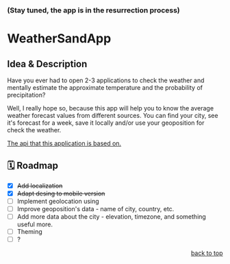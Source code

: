 <div id="top"></div>

### (Stay tuned, the app is in the resurrection process)

# WeatherSandApp

## Idea & Description

Have you ever had to open 2-3 applications to check the weather and mentally estimate the approximate temperature and the probability of precipitation?

Well, I really hope so, because this app will help you to know the average weather forecast values from different sources. You can find your city, see it's forecast for a week, save it locally and/or use your geoposition for check the weather.

[The api that this application is based on.](https://github.com/marqpeo/WeatherSandAPI)


## 🗓️ Roadmap

- [x]   ~~Add localization~~
- [x]   ~~Adapt desing to mobile version~~
- [ ]   Implement geolocation using
- [ ]   Improve geoposition's data - name of city, country, etc.
- [ ]   Add more data about the city - elevation, timezone, and something useful more.
- [ ]   Theming
- [ ]   ?

<p align="right"><a href="#top">back to top</a></p>

